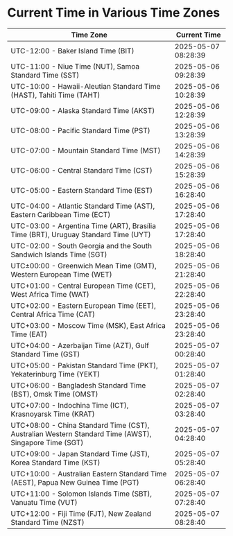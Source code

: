 # Current Time in Various Time Zones

| Time Zone | Current Time |
|-----------|--------------|
| UTC-12:00 - Baker Island Time (BIT) | 2025-05-07 08:28:39 |
| UTC-11:00 - Niue Time (NUT), Samoa Standard Time (SST) | 2025-05-06 09:28:39 |
| UTC-10:00 - Hawaii-Aleutian Standard Time (HAST), Tahiti Time (TAHT) | 2025-05-06 10:28:39 |
| UTC-09:00 - Alaska Standard Time (AKST) | 2025-05-06 12:28:39 |
| UTC-08:00 - Pacific Standard Time (PST) | 2025-05-06 13:28:39 |
| UTC-07:00 - Mountain Standard Time (MST) | 2025-05-06 14:28:39 |
| UTC-06:00 - Central Standard Time (CST) | 2025-05-06 15:28:39 |
| UTC-05:00 - Eastern Standard Time (EST) | 2025-05-06 16:28:40 |
| UTC-04:00 - Atlantic Standard Time (AST), Eastern Caribbean Time (ECT) | 2025-05-06 17:28:40 |
| UTC-03:00 - Argentina Time (ART), Brasília Time (BRT), Uruguay Standard Time (UYT) | 2025-05-06 17:28:40 |
| UTC-02:00 - South Georgia and the South Sandwich Islands Time (SGT) | 2025-05-06 18:28:40 |
| UTC±00:00 - Greenwich Mean Time (GMT), Western European Time (WET) | 2025-05-06 21:28:40 |
| UTC+01:00 - Central European Time (CET), West Africa Time (WAT) | 2025-05-06 22:28:40 |
| UTC+02:00 - Eastern European Time (EET), Central Africa Time (CAT) | 2025-05-06 23:28:40 |
| UTC+03:00 - Moscow Time (MSK), East Africa Time (EAT) | 2025-05-06 23:28:40 |
| UTC+04:00 - Azerbaijan Time (AZT), Gulf Standard Time (GST) | 2025-05-07 00:28:40 |
| UTC+05:00 - Pakistan Standard Time (PKT), Yekaterinburg Time (YEKT) | 2025-05-07 01:28:40 |
| UTC+06:00 - Bangladesh Standard Time (BST), Omsk Time (OMST) | 2025-05-07 02:28:40 |
| UTC+07:00 - Indochina Time (ICT), Krasnoyarsk Time (KRAT) | 2025-05-07 03:28:40 |
| UTC+08:00 - China Standard Time (CST), Australian Western Standard Time (AWST), Singapore Time (SGT) | 2025-05-07 04:28:40 |
| UTC+09:00 - Japan Standard Time (JST), Korea Standard Time (KST) | 2025-05-07 05:28:40 |
| UTC+10:00 - Australian Eastern Standard Time (AEST), Papua New Guinea Time (PGT) | 2025-05-07 06:28:40 |
| UTC+11:00 - Solomon Islands Time (SBT), Vanuatu Time (VUT) | 2025-05-07 07:28:40 |
| UTC+12:00 - Fiji Time (FJT), New Zealand Standard Time (NZST) | 2025-05-07 08:28:40 |
